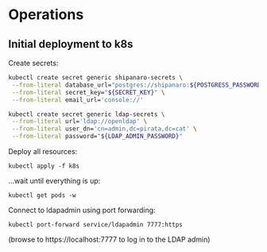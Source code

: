 # Operations

## Initial deployment to k8s

Create secrets:

```bash
kubectl create secret generic shipanaro-secrets \
 --from-literal database_url="postgres://shipanaro:${POSTGRESS_PASSWORD}@postgres-postgresql/shipanaro" \
 --from-literal secret_key="${SECRET_KEY}" \
 --from-literal email_url='console://'

kubectl create secret generic ldap-secrets \
 --from-literal url='ldap://openldap' \
 --from-literal user_dn='cn=admin,dc=pirata,dc=cat' \
 --from-literal password="${LDAP_ADMIN_PASSWORD}"
```

Deploy all resources:

    kubectl apply -f k8s

...wait until everything is up:

    kubectl get pods -w

Connect to ldapadmin using port forwarding:

    kubectl port-forward service/ldapadmin 7777:https

(browse to https://localhost:7777 to log in to the LDAP admin)
